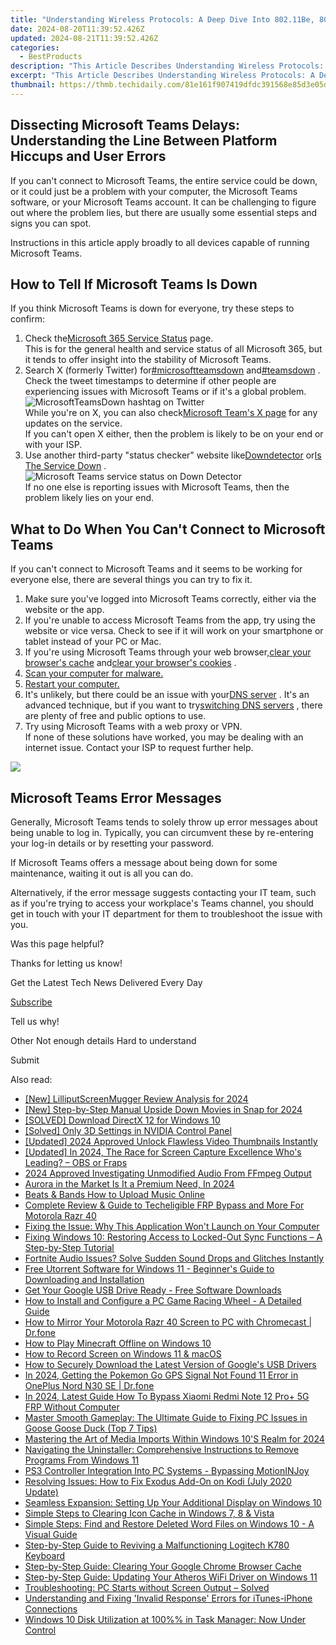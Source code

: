 ```yaml
---
title: "Understanding Wireless Protocols: A Deep Dive Into 802.11Be, 802.11Ax, and More"
date: 2024-08-20T11:39:52.426Z
updated: 2024-08-21T11:39:52.426Z
categories:
  - BestProducts
description: "This Article Describes Understanding Wireless Protocols: A Deep Dive Into 802.11Be, 802.11Ax, and More"
excerpt: "This Article Describes Understanding Wireless Protocols: A Deep Dive Into 802.11Be, 802.11Ax, and More"
thumbnail: https://thmb.techidaily.com/81e161f907419dfdc391568e85d3e05da23f1ff740a914248fee4864660d3de9.jpg
---
```


## Dissecting Microsoft Teams Delays: Understanding the Line Between Platform Hiccups and User Errors
 If you can't connect to Microsoft Teams, the entire service could be down, or it could just be a problem with your computer, the Microsoft Teams software, or your Microsoft Teams account. It can be challenging to figure out where the problem lies, but there are usually some essential steps and signs you can spot.

 Instructions in this article apply broadly to all devices capable of running Microsoft Teams.

## How to Tell If Microsoft Teams Is Down

 If you think Microsoft Teams is down for everyone, try these steps to confirm:

1. Check the[Microsoft 365 Service Status](https://twitter.com/MSFT365Status) page.  
 This is for the general health and service status of all Microsoft 365, but it tends to offer insight into the stability of Microsoft Teams.
2. Search X (formerly Twitter) for[#microsoftteamsdown](https://twitter.com/hashtag/microsoftteamsdown) and[#teamsdown](https://twitter.com/hashtag/TeamsDown) . Check the tweet timestamps to determine if other people are experiencing issues with Microsoft Teams or if it's a global problem.  
![MicrosoftTeamsDown hashtag on Twitter](https://www.lifewire.com/thmb/_UxDi-CGP-cUbmhFgoAP4AgFGe4=/1500x0/filters:no_upscale():max_bytes(150000):strip_icc():format(webp)/is-microsoft-teams-down-or-is-it-you-51050511-505bb881bf924c189064924855fbb7c8.jpg)  
 While you're on X, you can also check[Microsoft Team's X page](https://twitter.com/MicrosoftTeams) for any updates on the service.  
 If you can't open X either, then the problem is likely to be on your end or with your ISP.
3. Use another third-party "status checker" website like[Downdetector](https://downdetector.com/status/teams/) or[Is The Service Down](https://istheservicedown.com/problems/microsoft-teams) .  
![Microsoft Teams service status on Down Detector](https://www.lifewire.com/thmb/8PpnwSJBHgwKPGng__hrZM0m4jE=/1500x0/filters:no_upscale():max_bytes(150000):strip_icc():format(webp)/is-microsoft-teams-down-or-is-it-you-51050512-ee25bd1e25bc4991b9aef28aca7a0ff8.jpg)  
 If no one else is reporting issues with Microsoft Teams, then the problem likely lies on your end.

## What to Do When You Can't Connect to Microsoft Teams

 If you can't connect to Microsoft Teams and it seems to be working for everyone else, there are several things you can try to fix it.

1. Make sure you've logged into Microsoft Teams correctly, either via the website or the app.
2. If you're unable to access Microsoft Teams from the app, try using the website or vice versa. Check to see if it will work on your smartphone or tablet instead of your PC or Mac.
3. If you're using Microsoft Teams through your web browser,[clear your browser's cache](https://www.lifewire.com/how-to-clear-cache-2617980) and[clear your browser's cookies](https://www.lifewire.com/how-to-delete-cookies-2617981) .
4. [Scan your computer for malware.](https://www.lifewire.com/properly-scan-your-computer-for-viruses-and-other-malware-2624526)
5. [Restart your computer.](https://www.lifewire.com/how-to-reboot-a-computer-2624568)
6. It's unlikely, but there could be an issue with your[DNS server](https://www.lifewire.com/what-is-a-dns-server-2625854) . It's an advanced technique, but if you want to try[switching DNS servers](https://www.lifewire.com/how-to-change-dns-server-settings-2617979) , there are plenty of free and public options to use.
7. Try using Microsoft Teams with a web proxy or VPN.  
 If none of these solutions have worked, you may be dealing with an internet issue. Contact your ISP to request further help.

<!-- affiliate ads begin -->
<a href="https://store.nero.com/order/checkout.php?PRODS=42296740&QTY=1&AFFILIATE=108875&CART=1"><img src="https://www.nero.com/nero-com-wAssets/img/banners/2023/biu/Nero_BackItUp_Screen_2.webp" border="0"></a>
<!-- affiliate ads end -->
## Microsoft Teams Error Messages

 Generally, Microsoft Teams tends to solely throw up error messages about being unable to log in. Typically, you can circumvent these by re-entering your log-in details or by resetting your password.

 If Microsoft Teams offers a message about being down for some maintenance, waiting it out is all you can do.

 Alternatively, if the error message suggests contacting your IT team, such as if you're trying to access your workplace's Teams channel, you should get in touch with your IT department for them to troubleshoot the issue with you.

Was this page helpful?

Thanks for letting us know!

 Get the Latest Tech News Delivered Every Day

[Subscribe](https://www.lifewire.com/#)

Tell us why!

 Other  Not enough details  Hard to understand

 Submit

<ins class="adsbygoogle"
     style="display:block"
     data-ad-format="autorelaxed"
     data-ad-client="ca-pub-7571918770474297"
     data-ad-slot="1223367746"></ins>



<ins class="adsbygoogle"
     style="display:block"
     data-ad-client="ca-pub-7571918770474297"
     data-ad-slot="8358498916"
     data-ad-format="auto"
     data-full-width-responsive="true"></ins>

<span class="atpl-alsoreadstyle">Also read:</span>
<div><ul>
<li><a href="https://screen-video-capture.techidaily.com/new-lilliputscreenmugger-review-analysis-for-2024/"><u>[New] LilliputScreenMugger Review Analysis for 2024</u></a></li>
<li><a href="https://snapchat-videos.techidaily.com/new-step-by-step-manual-upside-down-movies-in-snap-for-2024/"><u>[New] Step-by-Step Manual  Upside Down Movies in Snap for 2024</u></a></li>
<li><a href="https://tech-recovery.techidaily.com/solved-download-directx-12-for-windows-10/"><u>[SOLVED] Download DirectX 12 for Windows 10</u></a></li>
<li><a href="https://tech-recovery.techidaily.com/solved-only-3d-settings-in-nvidia-control-panel/"><u>[Solved] Only 3D Settings in NVIDIA Control Panel</u></a></li>
<li><a href="https://youtube-lab.techidaily.com/ed-2024-approved-unlock-flawless-video-thumbnails-instantly/"><u>[Updated] 2024 Approved  Unlock Flawless Video Thumbnails Instantly</u></a></li>
<li><a href="https://screen-video-capture.techidaily.com/updated-in-2024-the-race-for-screen-capture-excellence-whos-leading-obs-or-fraps/"><u>[Updated] In 2024, The Race for Screen Capture Excellence  Who's Leading? – OBS or Fraps</u></a></li>
<li><a href="https://extra-support.techidaily.com/2024-approved-investigating-unmodified-audio-from-ffmpeg-output/"><u>2024 Approved  Investigating Unmodified Audio From FFmpeg Output</u></a></li>
<li><a href="https://extra-information.techidaily.com/aurora-in-the-market-is-it-a-premium-need-in-2024/"><u>Aurora in the Market  Is It a Premium Need, In 2024</u></a></li>
<li><a href="https://youtube-web.techidaily.com/-and-bands-how-to-upload-music-online/"><u>Beats & Bands  How to Upload Music Online</u></a></li>
<li><a href="https://android-unlock.techidaily.com/complete-review-and-guide-to-techeligible-frp-bypass-and-more-for-motorola-razr-40-by-drfone-android/"><u>Complete Review & Guide to Techeligible FRP Bypass and More For Motorola Razr 40</u></a></li>
<li><a href="https://tech-recovery.techidaily.com/fixing-the-issue-why-this-application-wont-launch-on-your-computer/"><u>Fixing the Issue: Why This Application Won't Launch on Your Computer</u></a></li>
<li><a href="https://tech-recovery.techidaily.com/fixing-windows-10-restoring-access-to-locked-out-sync-functions-a-step-by-step-tutorial/"><u>Fixing Windows 10: Restoring Access to Locked-Out Sync Functions – A Step-by-Step Tutorial</u></a></li>
<li><a href="https://tech-recovery.techidaily.com/fortnite-audio-issues-solve-sudden-sound-drops-and-glitches-instantly/"><u>Fortnite Audio Issues? Solve Sudden Sound Drops and Glitches Instantly</u></a></li>
<li><a href="https://tech-recovery.techidaily.com/free-utorrent-software-for-windows-11-beginners-guide-to-downloading-and-installation/"><u>Free Utorrent Software for Windows 11 - Beginner's Guide to Downloading and Installation</u></a></li>
<li><a href="https://tech-recovery.techidaily.com/get-your-google-usb-drive-ready-free-software-downloads/"><u>Get Your Google USB Drive Ready - Free Software Downloads</u></a></li>
<li><a href="https://tech-recovery.techidaily.com/how-to-install-and-configure-a-pc-game-racing-wheel-a-detailed-guide/"><u>How to Install and Configure a PC Game Racing Wheel - A Detailed Guide</u></a></li>
<li><a href="https://screen-mirror.techidaily.com/how-to-mirror-your-motorola-razr-40-screen-to-pc-with-chromecast-drfone-by-drfone-android/"><u>How to Mirror Your Motorola Razr 40 Screen to PC with Chromecast | Dr.fone</u></a></li>
<li><a href="https://tech-recovery.techidaily.com/how-to-play-minecraft-offline-on-windows-10/"><u>How to Play Minecraft Offline on Windows 10</u></a></li>
<li><a href="https://tech-recovery.techidaily.com/how-to-record-screen-on-windows-11-and-macos/"><u>How to Record Screen on Windows 11 & macOS</u></a></li>
<li><a href="https://tech-recovery.techidaily.com/how-to-securely-download-the-latest-version-of-googles-usb-drivers/"><u>How to Securely Download the Latest Version of Google's USB Drivers</u></a></li>
<li><a href="https://android-location.techidaily.com/in-2024-getting-the-pokemon-go-gps-signal-not-found-11-error-in-oneplus-nord-n30-se-drfone-by-drfone-virtual/"><u>In 2024, Getting the Pokemon Go GPS Signal Not Found 11 Error in OnePlus Nord N30 SE | Dr.fone</u></a></li>
<li><a href="https://bypass-frp.techidaily.com/in-2024-latest-guide-how-to-bypass-xiaomi-redmi-note-12-proplus-5g-frp-without-computer-by-drfone-android/"><u>In 2024, Latest Guide How To Bypass Xiaomi Redmi Note 12 Pro+ 5G FRP Without Computer</u></a></li>
<li><a href="https://tech-recovery.techidaily.com/master-smooth-gameplay-the-ultimate-guide-to-fixing-pc-issues-in-goose-goose-duck-top-7-tips/"><u>Master Smooth Gameplay: The Ultimate Guide to Fixing PC Issues in Goose Goose Duck (Top 7 Tips)</u></a></li>
<li><a href="https://extra-guidance.techidaily.com/mastering-the-art-of-media-imports-within-windows-10s-realm-for-2024/"><u>Mastering the Art of Media Imports Within Windows 10'S Realm for 2024</u></a></li>
<li><a href="https://tech-recovery.techidaily.com/navigating-the-uninstaller-comprehensive-instructions-to-remove-programs-from-windows-11/"><u>Navigating the Uninstaller: Comprehensive Instructions to Remove Programs From Windows 11</u></a></li>
<li><a href="https://tech-recovery.techidaily.com/ps3-controller-integration-into-pc-systems-bypassing-motioninjoy/"><u>PS3 Controller Integration Into PC Systems - Bypassing MotionINJoy</u></a></li>
<li><a href="https://tech-recovery.techidaily.com/resolving-issues-how-to-fix-exodus-add-on-on-kodi-july-2020-update/"><u>Resolving Issues: How to Fix Exodus Add-On on Kodi (July 2020 Update)</u></a></li>
<li><a href="https://tech-recovery.techidaily.com/seamless-expansion-setting-up-your-additional-display-on-windows-10/"><u>Seamless Expansion: Setting Up Your Additional Display on Windows 10</u></a></li>
<li><a href="https://tech-recovery.techidaily.com/simple-steps-to-clearing-icon-cache-in-windows-7-8-and-vista/"><u>Simple Steps to Clearing Icon Cache in Windows 7, 8 & Vista</u></a></li>
<li><a href="https://tech-recovery.techidaily.com/simple-steps-find-and-restore-deleted-word-files-on-windows-10-a-visual-guide/"><u>Simple Steps: Find and Restore Deleted Word Files on Windows 10 - A Visual Guide</u></a></li>
<li><a href="https://tech-recovery.techidaily.com/step-by-step-guide-to-reviving-a-malfunctioning-logitech-k780-keyboard/"><u>Step-by-Step Guide to Reviving a Malfunctioning Logitech K780 Keyboard</u></a></li>
<li><a href="https://tech-recovery.techidaily.com/step-by-step-guide-clearing-your-google-chrome-browser-cache/"><u>Step-by-Step Guide: Clearing Your Google Chrome Browser Cache</u></a></li>
<li><a href="https://tech-recovery.techidaily.com/step-by-step-guide-updating-your-atheros-wifi-driver-on-windows-11/"><u>Step-by-Step Guide: Updating Your Atheros WiFi Driver on Windows 11</u></a></li>
<li><a href="https://tech-recovery.techidaily.com/troubleshooting-pc-starts-without-screen-output-solved/"><u>Troubleshooting: PC Starts without Screen Output – Solved</u></a></li>
<li><a href="https://tech-recovery.techidaily.com/understanding-and-fixing-invalid-response-errors-for-itunes-iphone-connections/"><u>Understanding and Fixing 'Invalid Response' Errors for iTunes-iPhone Connections</u></a></li>
<li><a href="https://tech-recovery.techidaily.com/windows-10-disk-utilization-at-100-in-task-manager-now-under-control/"><u>Windows 10 Disk Utilization at 100%% in Task Manager: Now Under Control</u></a></li>
</ul></div>
